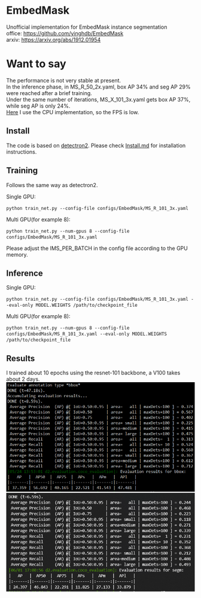 # EmbedMask
Unofficial implementation for EmbedMask instance segmentation  
office: https://github.com/yinghdb/EmbedMask  
arxiv:  https://arxiv.org/abs/1912.01954  
  
# Want to say
The performance is not very stable at present.  
In the inference phase, in MS_R_50_2x.yaml, box AP 34% and seg AP 29% were reached after a brief training.  
Under the same number of iterations, MS_X_101_3x.yaml gets box AP 37%, while seg AP is only 24%.  
[Here](https://github.com/gakkiri/EmbedMask/blob/master/fcos/modeling/fcos/fcos_outputs.py#L363) I use the CPU implementation, so the FPS is low.  

## Install
The code is based on [detectron2](https://github.com/facebookresearch/detectron2). Please check [Install.md](https://github.com/facebookresearch/detectron2/blob/master/INSTALL.md) for installation instructions.


## Training 
Follows the same way as detectron2.

Single GPU:
```
python train_net.py --config-file configs/EmbedMask/MS_R_101_3x.yaml
```
Multi GPU(for example 8):
```
python train_net.py --num-gpus 8 --config-file configs/EmbedMask/MS_R_101_3x.yaml
```
Please adjust the IMS_PER_BATCH in the config file according to the GPU memory.


## Inference

Single GPU:
```
python train_net.py --config-file configs/EmbedMask/MS_R_101_3x.yaml --eval-only MODEL.WEIGHTS /path/to/checkpoint_file
```
Multi GPU(for example 8):
```
python train_net.py --num-gpus 8 --config-file configs/EmbedMask/MS_R_101_3x.yaml --eval-only MODEL.WEIGHTS /path/to/checkpoint_file
```


## Results
I trained about 10 epochs using the resnet-101 backbone, a V100 takes about 2 days.  
![box](https://raw.githubusercontent.com/gakkiri/EmbedMask/master/img/bbox_ap.png?x-oss-Process=image/watermark,type_ZmFuZ3poZW5naGVpdGk,shadow_10,text_aHR0cHM6Ly9ibG9nLmNzZG4ubmV0L3FxXzQzNDk3ODQ1,size_16,color_FFFFFF,t_70)
![box](https://raw.githubusercontent.com/gakkiri/EmbedMask/master/img/seg_ap.png?x-oss-Process=image/watermark,type_ZmFuZ3poZW5naGVpdGk,shadow_10,text_aHR0cHM6Ly9ibG9nLmNzZG4ubmV0L3FxXzQzNDk3ODQ1,size_16,color_FFFFFF,t_70)
